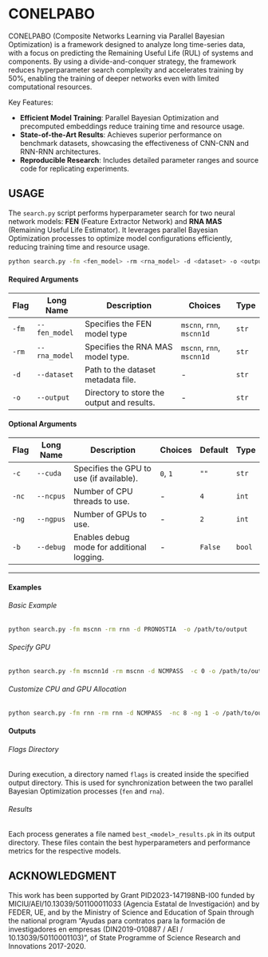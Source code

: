 # CONELPABO

CONELPABO (Composite Networks Learning via Parallel Bayesian Optimization) is a framework designed to analyze long time-series data, with a focus on predicting the Remaining Useful Life (RUL) of systems and components. By using a divide-and-conquer strategy, the framework reduces hyperparameter search complexity and accelerates training by 50%, enabling the training of deeper networks even with limited computational resources.

Key Features:

 - **Efficient Model Training**: Parallel Bayesian Optimization and precomputed embeddings reduce training time and resource usage.
 - **State-of-the-Art Results**: Achieves superior performance on benchmark datasets, showcasing the effectiveness of CNN-CNN and RNN-RNN architectures.
 - **Reproducible Research**: Includes detailed parameter ranges and source code for replicating experiments.

## USAGE

The `search.py` script performs hyperparameter search for two neural network models: **FEN** (Feature Extractor Network) and **RNA MAS** (Remaining Useful Life Estimator). It leverages parallel Bayesian Optimization processes to optimize model configurations efficiently, reducing training time and resource usage.


```bash
python search.py -fm <fen_model> -rm <rna_model> -d <dataset> -o <output_dir> [options]
```

#### Required Arguments

| **Flag**   | **Long Name**   | **Description**                   | **Choices**              | **Type** |
|------------|-----------------|-----------------------------------|--------------------------|----------|
| `-fm`      | `--fen_model`   | Specifies the FEN model type      | `mscnn`, `rnn`, `mscnn1d` | `str`    |
| `-rm`      | `--rna_model`   | Specifies the RNA MAS model type. | `mscnn`, `rnn`, `mscnn1d` | `str`    |
| `-d`       | `--dataset`     | Path to the dataset metadata file. | -                        | `str`    |
| `-o`       | `--output`      | Directory to store the output and results. | -                        | `str`    |

#### Optional Arguments

| **Flag**   | **Long Name**    | **Description**                                   | **Choices** | **Default** | **Type** |
|------------|------------------|---------------------------------------------------|-------------|-------------|----------|
| `-c`       | `--cuda`         | Specifies the GPU to use (if available).          | `0`, `1`    | `""`        | `str`    |
| `-nc`      | `--ncpus`        | Number of CPU threads to use.                     | -           | `4`         | `int`    |
| `-ng`      | `--ngpus`        | Number of GPUs to use.                            | -           | `2`         | `int`    |
| `-b`       | `--debug`        | Enables debug mode for additional logging.        | -           | `False`     | `bool`   |

---

#### Examples

###### Basic Example
```bash
python search.py -fm mscnn -rm rnn -d PRONOSTIA  -o /path/to/output
```

###### Specify GPU
```bash
python search.py -fm mscnn1d -rm mscnn -d NCMPASS  -c 0 -o /path/to/output
```

###### Customize CPU and GPU Allocation
```bash
python search.py -fm rnn -rm rnn -d NCMPASS  -nc 8 -ng 1 -o /path/to/output
```

#### Outputs

###### Flags Directory
During execution, a directory named `flags` is created inside the specified output directory. This is used for synchronization between the two parallel Bayesian Optimization processes (`fen` and `rna`).

###### Results
Each process generates a file named `best_<model>_results.pk` in its output directory. These files contain the best hyperparameters and performance metrics for the respective models.


## ACKNOWLEDGMENT

This work has been supported by Grant PID2023-147198NB-I00 funded by MICIU/AEI/10.13039/501100011033  (Agencia Estatal de Investigación) and by FEDER, UE, and by the Ministry of Science and Education of Spain through the national program “Ayudas para contratos para la formación de investigadores en empresas (DIN2019-010887 / AEI / 10.13039/50110001103)”, of State Programme of Science Research and Innovations 2017-2020.
